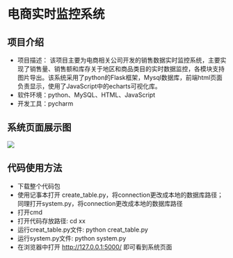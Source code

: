 # 电商实时监控系统

## 项目介绍
- 项目描述：
该项目主要为电商相关公司开发的销售数据实时监控系统，主要实现了销售量、销售额和库存关于地区和商品类目的实时数据监控，各模块支持图片导出。该系统采用了python的Flask框架，Mysql数据库，前端html页面负责显示，使用了JavaScript中的echarts可视化库。
- 软件环境：python、MySQL、HTML、JavaScript
- 开发工具：pycharm

## 系统页面展示图
<img src = "https://github.com/K-m9/real-time_monitoring_System.io/blob/main/%E9%A1%B5%E9%9D%A2%E5%B1%95%E7%A4%BA.png">

## 代码使用方法
- 下载整个代码包
- 使用记事本打开 create_table.py，将connection更改成本地的数据库路径；同理打开system.py，将connection更改成本地的数据库路径
- 打开cmd
- 打开代码存放路径: cd xx
- 运行creat_table.py文件: python creat_table.py
- 运行system.py文件: python system.py
- 在浏览器中打开 http://127.0.0.1:5000/ 即可看到系统页面
